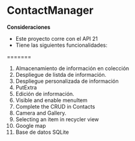# ContactManager

**Consideraciones**
- Este proyecto corre con el API 21
- Tiene las siguientes funcionalidades:


=======
1. Almacenamiento de información en colección
2. Despliegue de listda de información. 
3. Despliegue personalizada de información
4. PutExtra
5. Edición de información.
6. Visible and enable menuItem 
7. Complete the CRUD in Contacts
8. Camera and Gallery.
9. Selecting an item in recycler view
10. Google map
11. Base de datos SQLite


  



